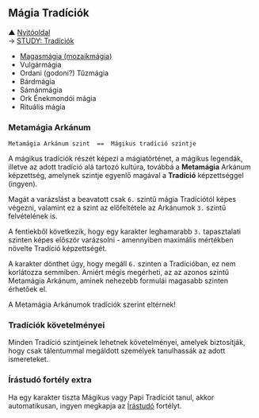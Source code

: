 ## Mágia Tradíciók

▲ [Nyitóoldal](start.md)\
→ [STUDY: Tradíciók](https://github.com/kaktusztea/km100/wiki/STUDY.Tradiciok)

- [Magasmágia (mozaikmágia)](041_01_magasmagia.md)
- Vulgármágia
- Ordani (godoni?) Tűzmágia
- Bárdmágia
- Sámánmágia
- Ork Énekmondói mágia
- Rituális mágia

### Metamágia Arkánum

```
Metamágia Arkánum szint  ==  Mágikus tradíció szintje
```

A mágikus tradíciók részét képezi a mágiatörténet, a mágikus legendák, illetve az adott tradíció alá tartozó kultúra, továbbá a **Metamágia** Arkánum képzettség, amelynek szintje egyenlő magával a **Tradíció** képzettséggel (ingyen).

Magát a varázslást a beavatott csak `6.` szintű mágia Tradíciótól képes végezni, valamint ez a szint az előfeltétele az Arkánumok `3.` szintű felvételének is.

A fentiekből következik, hogy egy karakter leghamarabb `3.` tapasztalati szinten képes először varázsolni - amennyiben maximális mértékben növelte Tradíció képzettségét.

A karakter dönthet úgy, hogy megáll `6.` szinten a Tradícióban, ez nem korlátozza semmiben. Amiért mégis megérheti, az az azonos szintű Metamágia Arkánum, aminek nehezebb formulái magasabb szinten érhetőek el.

A Metamágia Arkánumok tradíciók szerint eltérnek!

### Tradíciók követelményei

Minden Tradíció szintjeinek lehetnek követelményei, amelyek biztosítják, hogy csak tálentummal megáldott személyek tanulhassák az adott ismereteket.

### Írástudó fortély extra

Ha egy karakter tiszta Mágikus vagy Papi Tradíciót tanul, akkor automatikusan, ingyen megkapja az [Írástudó](fortelyok.altalanos/irastudo.md) fortélyt.

